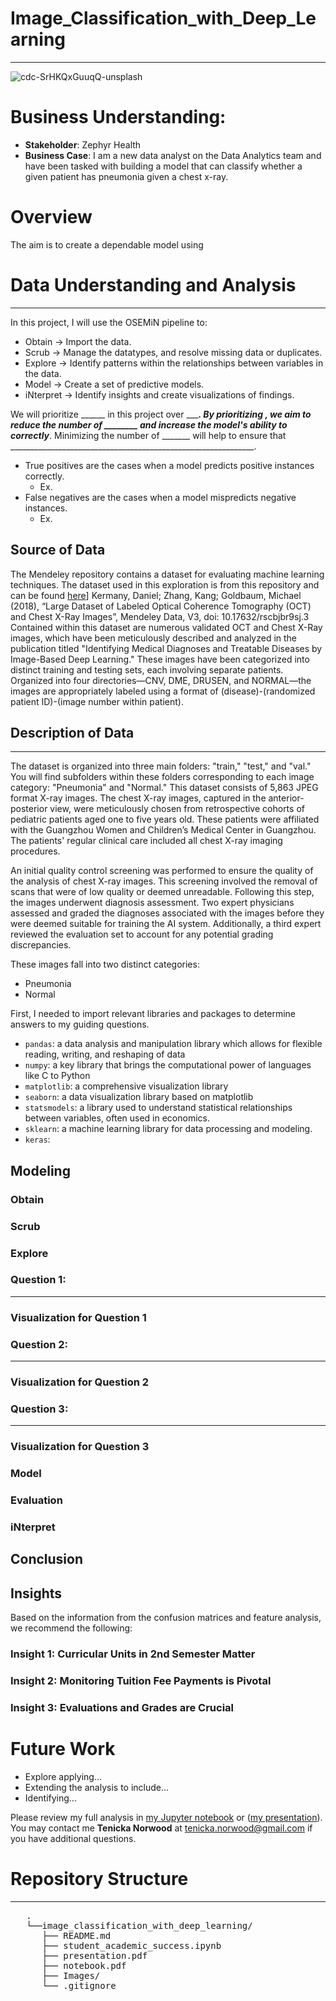 # Image_Classification_with_Deep_Learning
***

![cdc-SrHKQxGuuqQ-unsplash](https://github.com/dataeducator/Image_Classification_with_Deep_Learning/assets/107881738/85901ac6-f445-4f75-b856-e88bf0e9d3de)

# Business Understanding:
* __Stakeholder__: Zephyr Health
* __Business Case__: I am a new data analyst on the Data Analytics team and have been tasked with building a model that can classify whether a given patient has pneumonia given a chest x-ray.

# Overview
The aim is to create a dependable model using 

# Data Understanding and Analysis
***
In this project, I will use the OSEMiN pipeline to:

* Obtain → Import the data.
* Scrub → Manage the datatypes, and resolve missing data or duplicates.
* Explore → Identify patterns within the relationships between variables in the data.
* Model → Create a set of predictive models.
* iNterpret → Identify insights and create visualizations of findings.

We will prioritize ______ in this project over ______. By prioritizing ______, we aim to reduce the number of ________ and increase the model's ability to correctly_________. Minimizing the number of _______ will help to ensure that _____________________________________________________________.

* True positives are the cases when a model predicts positive instances correctly.
    - Ex. 
* False negatives are the cases when a model mispredicts negative instances.
    - Ex. 

## Source of Data
The Mendeley repository contains a dataset for evaluating machine learning techniques. The dataset used in this exploration is from this repository and can be found [here]((https://data.mendeley.com/datasets/rscbjbr9sj/2).)]
Kermany, Daniel; Zhang, Kang; Goldbaum, Michael (2018), “Large Dataset of Labeled Optical Coherence Tomography (OCT) and Chest X-Ray Images”, Mendeley Data, V3, doi: 10.17632/rscbjbr9sj.3
Contained within this dataset are numerous validated OCT and Chest X-Ray images, which have been meticulously described and analyzed in the publication titled "Identifying Medical Diagnoses and Treatable Diseases by Image-Based Deep Learning." These images have been categorized into distinct training and testing sets, each involving separate patients. Organized into four directories—CNV, DME, DRUSEN, and NORMAL—the images are appropriately labeled using a format of (disease)-(randomized patient ID)-(image number within patient).


## Description of Data
***
The dataset is organized into three main folders: "train," "test," and "val." You will find subfolders within these folders corresponding to each image category: "Pneumonia" and "Normal." This dataset consists of 5,863 JPEG format X-ray images. 
The chest X-ray images, captured in the anterior-posterior view, were meticulously chosen from retrospective cohorts of pediatric patients aged one to five years old. These patients were affiliated with the Guangzhou Women and Children’s Medical Center in Guangzhou. The patients' regular clinical care included all chest X-ray imaging procedures.

An initial quality control screening was performed to ensure the quality of the analysis of chest X-ray images. This screening involved the removal of scans that were of low quality or deemed unreadable. Following this step, the images underwent diagnosis assessment. Two expert physicians assessed and graded the diagnoses associated with the images before they were deemed suitable for training the AI system. Additionally, a third expert reviewed the evaluation set to account for any potential grading discrepancies.

These images fall into two distinct categories:
- Pneumonia
- Normal

First, I needed to import relevant libraries and packages to determine answers to my guiding questions.

* <code>pandas</code>: a data analysis and manipulation library which allows for flexible reading, writing, and reshaping of data
* <code>numpy</code>: a key library that brings the computational power of languages like C to Python
* <code>matplotlib</code>: a comprehensive visualization library
* <code>seaborn</code>: a data visualization library based on matplotlib
* <code>statsmodels</code>: a library used to understand statistical relationships between variables, often used in economics.
* <code>sklearn</code>: a machine learning library for data processing and modeling.
* <code>keras</code>:

## Modeling

### Obtain


### Scrub


### Explore


###  Question 1: 
***


### Visualization for Question 1



### Question 2:
***


### Visualization for Question 2



### Question 3:  
***


### Visualization for Question 3



### Model


### Evaluation


### iNterpret

## Conclusion

## Insights
Based on the information from the confusion matrices and feature analysis, we recommend the following:


### Insight 1: Curricular Units in 2nd Semester Matter
 

### Insight 2: Monitoring Tuition Fee Payments is Pivotal 

### Insight 3: Evaluations and Grades are Crucial
 


# Future Work
* Explore applying...
* Extending the analysis to include... 
* Identifying...

Please review my full analysis in [my Jupyter notebook]( ) or ([my presentation]( )).
You may contact me __Tenicka Norwood__ at tenicka.norwood@gmail.com if you have additional questions.

# Repository Structure
***
<pre>
   .
   └──image_classification_with_deep_learning/
      ├── README.md                                            Overview for project reviewers  
      ├── student_academic_success.ipynb                       Documentation of Full Analysis in Jupyter Notebook
      ├── presentation.pdf                                     PDF version of Full Analysis shown in a slide deck
      ├── notebook.pdf                                         PDF version of Full Analysis shown in Jupyter notebook
      ├── Images/                                              Includes images generated from Python code and sourced externally
      └── .gitignore                                           Specifies intentionally untracked files
